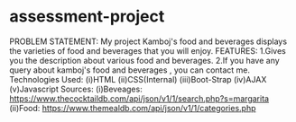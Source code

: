 # assessment-project
PROBLEM STATEMENT: My project Kamboj's food and beverages displays the varieties of food and beverages that you will enjoy. 
FEATURES: 
	1.Gives you the description about various food and beverages. 
	2.If you have any query about kamboj's food and beverages , you can contact me. 
Technologies Used: 
	(i)HTML 
	(ii)CSS(Internal) 
	(iii)Boot-Strap 
	(iv)AJAX 
	(v)Javascript 
Sources: 
	(i)Beveages: https://www.thecocktaildb.com/api/json/v1/1/search.php?s=margarita 
	(ii)Food: https://www.themealdb.com/api/json/v1/1/categories.php
